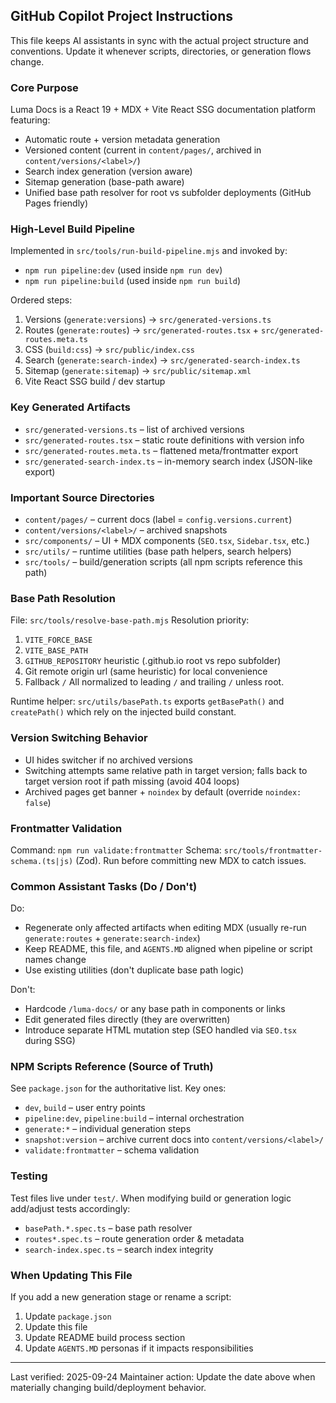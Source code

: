 ## GitHub Copilot Project Instructions

This file keeps AI assistants in sync with the actual project structure and conventions. Update it whenever scripts, directories, or generation flows change.

### Core Purpose

Luma Docs is a React 19 + MDX + Vite React SSG documentation platform featuring:

- Automatic route + version metadata generation
- Versioned content (current in `content/pages/`, archived in `content/versions/<label>/`)
- Search index generation (version aware)
- Sitemap generation (base-path aware)
- Unified base path resolver for root vs subfolder deployments (GitHub Pages friendly)

### High-Level Build Pipeline

Implemented in `src/tools/run-build-pipeline.mjs` and invoked by:

- `npm run pipeline:dev` (used inside `npm run dev`)
- `npm run pipeline:build` (used inside `npm run build`)

Ordered steps:

1. Versions (`generate:versions`) -> `src/generated-versions.ts`
2. Routes (`generate:routes`) -> `src/generated-routes.tsx` + `src/generated-routes.meta.ts`
3. CSS (`build:css`) -> `src/public/index.css`
4. Search (`generate:search-index`) -> `src/generated-search-index.ts`
5. Sitemap (`generate:sitemap`) -> `src/public/sitemap.xml`
6. Vite React SSG build / dev startup

### Key Generated Artifacts

- `src/generated-versions.ts` – list of archived versions
- `src/generated-routes.tsx` – static route definitions with version info
- `src/generated-routes.meta.ts` – flattened meta/frontmatter export
- `src/generated-search-index.ts` – in-memory search index (JSON-like export)

### Important Source Directories

- `content/pages/` – current docs (label = `config.versions.current`)
- `content/versions/<label>/` – archived snapshots
- `src/components/` – UI + MDX components (`SEO.tsx`, `Sidebar.tsx`, etc.)
- `src/utils/` – runtime utilities (base path helpers, search helpers)
- `src/tools/` – build/generation scripts (all npm scripts reference this path)

### Base Path Resolution

File: `src/tools/resolve-base-path.mjs`
Resolution priority:

1. `VITE_FORCE_BASE`
2. `VITE_BASE_PATH`
3. `GITHUB_REPOSITORY` heuristic (.github.io root vs repo subfolder)
4. Git remote origin url (same heuristic) for local convenience
5. Fallback `/`
   All normalized to leading `/` and trailing `/` unless root.

Runtime helper: `src/utils/basePath.ts` exports `getBasePath()` and `createPath()` which rely on the injected build constant.

### Version Switching Behavior

- UI hides switcher if no archived versions
- Switching attempts same relative path in target version; falls back to target version root if path missing (avoid 404 loops)
- Archived pages get banner + `noindex` by default (override `noindex: false`)

### Frontmatter Validation

Command: `npm run validate:frontmatter`
Schema: `src/tools/frontmatter-schema.(ts|js)` (Zod). Run before committing new MDX to catch issues.

### Common Assistant Tasks (Do / Don't)

Do:

- Regenerate only affected artifacts when editing MDX (usually re-run `generate:routes` + `generate:search-index`)
- Keep README, this file, and `AGENTS.MD` aligned when pipeline or script names change
- Use existing utilities (don't duplicate base path logic)

Don't:

- Hardcode `/luma-docs/` or any base path in components or links
- Edit generated files directly (they are overwritten)
- Introduce separate HTML mutation step (SEO handled via `SEO.tsx` during SSG)

### NPM Scripts Reference (Source of Truth)

See `package.json` for the authoritative list. Key ones:

- `dev`, `build` – user entry points
- `pipeline:dev`, `pipeline:build` – internal orchestration
- `generate:*` – individual generation steps
- `snapshot:version` – archive current docs into `content/versions/<label>/`
- `validate:frontmatter` – schema validation

### Testing

Test files live under `test/`. When modifying build or generation logic add/adjust tests accordingly:

- `basePath.*.spec.ts` – base path resolver
- `routes*.spec.ts` – route generation order & metadata
- `search-index.spec.ts` – search index integrity

### When Updating This File

If you add a new generation stage or rename a script:

1. Update `package.json`
2. Update this file
3. Update README build process section
4. Update `AGENTS.MD` personas if it impacts responsibilities

---

Last verified: 2025-09-24
Maintainer action: Update the date above when materially changing build/deployment behavior.
